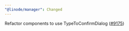 ```yaml
---
"@linode/manager": Changed
---
```


Refactor components to use TypeToConfirmDialog ([#9175](https://github.com/linode/manager/pull/9175))
